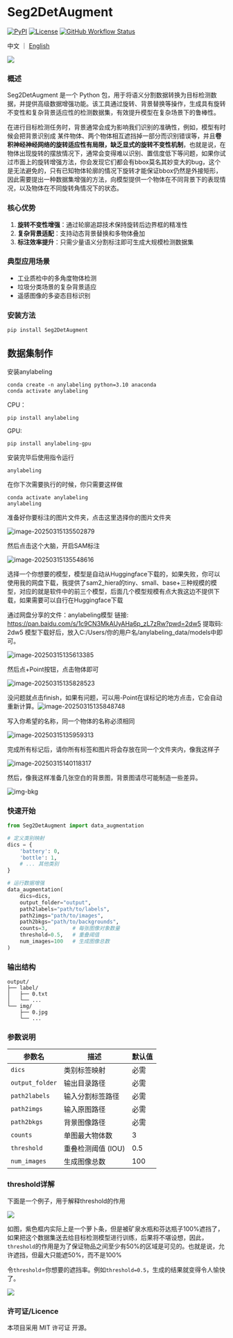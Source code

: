# Seg2DetAugment

 [![PyPI](https://img.shields.io/pypi/v/Seg2DetAugment.svg)](https://pypi.org/project/Seg2DetAugment/) [![License](https://img.shields.io/badge/License-MIT-blue.svg)](https://opensource.org/licenses/MIT) [![GitHub Workflow Status](https://img.shields.io/github/actions/workflow/status/Huuuuugh/Seg2DetAugment/python-publish.yml?branch=main)](https://github.com/Huuuuugh/Seg2DetAugment/actions)

中文 ｜  [English ](https://github.com/Huuuuugh/Seg2DetAugment/blob/main/README.md)

![](images/README/image-20250315125957393-17420166284586.png)

### 概述

Seg2DetAugment 是一个 Python 包，用于将语义分割数据转换为目标检测数据，并提供高级数据增强功能。该工具通过旋转、背景替换等操作，生成具有旋转不变性和复杂背景适应性的检测数据集，有效提升模型在复杂场景下的鲁棒性。

在进行目标检测任务时，背景通常会成为影响我们识别的准确性，例如，模型有时候会把背景识别成 某件物体、两个物体相互遮挡掉一部分而识别错误等，并且**卷积神经神经网络的旋转适应性有局限，缺乏显式的旋转不变性机制**，也就是说，在物体出现旋转的摆放情况下，通常会变得难以识别、置信度低下等问题，如果你试过市面上的旋转增强方法，你会发现它们都会有bbox莫名其妙变大的bug，这个是无法避免的，只有已知物体轮廓的情况下旋转才能保证bbox仍然是外接矩形，因此需要提出一种数据集增强的方法，向模型提供一个物体在不同背景下的表现情况，以及物体在不同旋转角情况下的状态。

### 核心优势

1. **旋转不变性增强**：通过轮廓追踪技术保持旋转后边界框的精准性
2. **复杂背景适配**：支持动态背景替换和多物体叠加
3. **标注效率提升**：只需少量语义分割标注即可生成大规模检测数据集

### 典型应用场景

- 工业质检中的多角度物体检测
- 垃圾分类场景的复杂背景适应
- 遥感图像的多姿态目标识别

### 安装方法

```bash
pip install Seg2DetAugment
```

## 数据集制作

安装anylabeling

```
conda create -n anylabeling python=3.10 anaconda
conda activate anylabeling
```

CPU：

```
pip install anylabeling
```

GPU:

```
pip install anylabeling-gpu
```

安装完毕后使用指令运行

```
anylabeling
```

在你下次需要执行的时候，你只需要这样做

```
conda activate anylabeling
anylabeling
```

准备好你要标注的图片文件夹，点击这里选择你的图片文件夹

![image-20250315135502879](https://huugh.cn/images/%E4%BD%BF%E7%94%A8%E8%AF%AD%E4%B9%89%E5%88%86%E5%89%B2%E7%9A%84%E5%8A%9E%E6%B3%95%E5%A2%9E%E5%BC%BA%E7%9B%AE%E6%A0%87%E6%A3%80%E6%B5%8B%E7%9A%84%E6%95%B0%E6%8D%AE%E9%9B%86/image-20250315135502879.png)

然后点击这个大脑，开启SAM标注

![image-20250315135548616](https://huugh.cn/images/%E4%BD%BF%E7%94%A8%E8%AF%AD%E4%B9%89%E5%88%86%E5%89%B2%E7%9A%84%E5%8A%9E%E6%B3%95%E5%A2%9E%E5%BC%BA%E7%9B%AE%E6%A0%87%E6%A3%80%E6%B5%8B%E7%9A%84%E6%95%B0%E6%8D%AE%E9%9B%86/image-20250315135548616.png)

选择一个你想要的模型，模型是自动从Huggingface下载的，如果失败，你可以使用我的网盘下载，我提供了sam2_hiera的tiny、small、base+三种规模的模型，对应的就是软件中的前三个模型，后面几个模型规模有点大我这边不提供下载，如果需要可以自行在Huggingface下载

通过网盘分享的文件：anylabeling模型
链接: https://pan.baidu.com/s/1c9CN3MkAUyAHa6p_zL7zRw?pwd=2dw5 提取码: 2dw5
模型下载好后，放入C:/Users/你的用户名/anylabeling_data/models中即可。


![image-20250315135613385](https://huugh.cn/images/%E4%BD%BF%E7%94%A8%E8%AF%AD%E4%B9%89%E5%88%86%E5%89%B2%E7%9A%84%E5%8A%9E%E6%B3%95%E5%A2%9E%E5%BC%BA%E7%9B%AE%E6%A0%87%E6%A3%80%E6%B5%8B%E7%9A%84%E6%95%B0%E6%8D%AE%E9%9B%86/image-20250315135613385.png)

然后点+Point按钮，点击物体即可

![image-20250315135828523](https://huugh.cn/images/%E4%BD%BF%E7%94%A8%E8%AF%AD%E4%B9%89%E5%88%86%E5%89%B2%E7%9A%84%E5%8A%9E%E6%B3%95%E5%A2%9E%E5%BC%BA%E7%9B%AE%E6%A0%87%E6%A3%80%E6%B5%8B%E7%9A%84%E6%95%B0%E6%8D%AE%E9%9B%86/image-20250315135828523.png)

没问题就点击finish，如果有问题，可以用-Point在误标记的地方点击，它会自动重新计算。![image-20250315135848748](https://huugh.cn/images/%E4%BD%BF%E7%94%A8%E8%AF%AD%E4%B9%89%E5%88%86%E5%89%B2%E7%9A%84%E5%8A%9E%E6%B3%95%E5%A2%9E%E5%BC%BA%E7%9B%AE%E6%A0%87%E6%A3%80%E6%B5%8B%E7%9A%84%E6%95%B0%E6%8D%AE%E9%9B%86/image-20250315135848748.png)

写入你希望的名称，同一个物体的名称必须相同

![image-20250315135959313](https://huugh.cn/images/%E4%BD%BF%E7%94%A8%E8%AF%AD%E4%B9%89%E5%88%86%E5%89%B2%E7%9A%84%E5%8A%9E%E6%B3%95%E5%A2%9E%E5%BC%BA%E7%9B%AE%E6%A0%87%E6%A3%80%E6%B5%8B%E7%9A%84%E6%95%B0%E6%8D%AE%E9%9B%86/image-20250315135959313.png)

完成所有标记后，请你所有标签和图片将会存放在同一个文件夹内，像我这样子

![image-20250315140118317](https://huugh.cn/images/%E4%BD%BF%E7%94%A8%E8%AF%AD%E4%B9%89%E5%88%86%E5%89%B2%E7%9A%84%E5%8A%9E%E6%B3%95%E5%A2%9E%E5%BC%BA%E7%9B%AE%E6%A0%87%E6%A3%80%E6%B5%8B%E7%9A%84%E6%95%B0%E6%8D%AE%E9%9B%86/image-20250315140118317.png)

然后，像我这样准备几张空白的背景图，背景图请尽可能制造一些差异。

![img-bkg](https://huugh.cn/images/%E4%BD%BF%E7%94%A8%E8%AF%AD%E4%B9%89%E5%88%86%E5%89%B2%E7%9A%84%E5%8A%9E%E6%B3%95%E5%A2%9E%E5%BC%BA%E7%9B%AE%E6%A0%87%E6%A3%80%E6%B5%8B%E7%9A%84%E6%95%B0%E6%8D%AE%E9%9B%86/image-20250317101533565.png)

### 快速开始

```python
from Seg2DetAugment import data_augmentation

# 定义类别映射
dics = {
    'battery': 0,
    'bottle': 1,
    # ... 其他类别
}

# 运行数据增强
data_augmentation(
    dics=dics,
    output_folder="output",
    path2labels="path/to/labels",
    path2imgs="path/to/images",
    path2bkgs="path/to/backgrounds",
    counts=3,        # 每张图像对象数量
    threshold=0.5,   # 重叠阈值
    num_images=100   # 生成图像总数
)
```

### 输出结构

```plaintext
output/
├── label/
│   ├── 0.txt
│   └── ...
└── img/
    ├── 0.jpg
    └── ...
```

### 参数说明

| 参数名          | 描述               | 默认值 |
| --------------- | ------------------ | ------ |
| `dics`          | 类别标签映射       | 必需   |
| `output_folder` | 输出目录路径       | 必需   |
| `path2labels`   | 输入分割标签路径   | 必需   |
| `path2imgs`     | 输入原图路径       | 必需   |
| `path2bkgs`     | 背景图像路径       | 必需   |
| `counts`        | 单图最大物体数     | 3      |
| `threshold`     | 重叠检测阈值 (IOU) | 0.5    |
| `num_images`    | 生成图像总数       | 100    |

### threshold详解

下面是一个例子，用于解释threshold的作用

![](images/README_CN/image-20250315143211638.png)

如图，紫色框内实际上是一个萝卜条，但是被矿泉水瓶和芬达瓶子100%遮挡了，如果把这个数据集送去给目标检测模型进行训练，后果将不堪设想，因此，`threshold`的作用是为了保证物品之间至少有50%的区域是可见的。也就是说，允许遮挡，但最大只能遮50%，而不是100%

令`threshold`=你想要的遮挡率。例如`threshold=0.5`，生成的结果就变得令人愉快了。

![](images/README_CN/image-20250315143420850.png)

### 许可证/Licence

本项目采用 MIT 许可证 开源。

